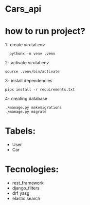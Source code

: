 # Cars_api



# how to run project?
1- create virutal env
```
  pythonx -m venv .venv

```
2- activate virutal env
  ```
  source .venv/bin/activate

```
3- install dependencies 
  ```
  pipx install -r requirements.txt

```
4-  creating database 
  ```
  ./manage.py makemigrations
  ./manage.py migrate

```
# Tabels:
- User
- Car

# Tecnologies:
- rest_framework
- django_filters
- drf_yasg
- elastic search
  
